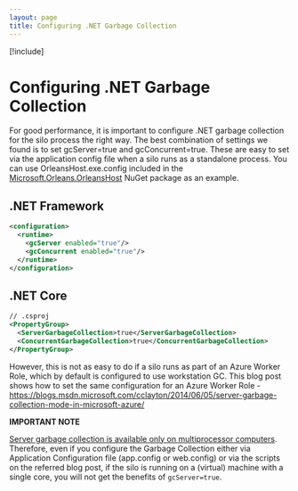 ```yaml
---
layout: page
title: Configuring .NET Garbage Collection
---
```


[!include[](../../../warning-banner.zh.md)]

# Configuring .NET Garbage Collection

For good performance, it is important to configure .NET garbage collection for the silo process the right way. The best combination of settings we found is to set gcServer=true and gcConcurrent=true. These are easy to set via the application config file when a silo runs as a standalone process. You can use OrleansHost.exe.config included in the [Microsoft.Orleans.OrleansHost](https://www.nuget.org/packages/Microsoft.Orleans.OrleansHost/) NuGet package as an example.

## .NET Framework

``` xml
<configuration>
  <runtime>
    <gcServer enabled="true"/>
    <gcConcurrent enabled="true"/>
  </runtime>
</configuration>
```

## .NET Core

```xml
// .csproj
<PropertyGroup>
  <ServerGarbageCollection>true</ServerGarbageCollection>
  <ConcurrentGarbageCollection>true</ConcurrentGarbageCollection>
</PropertyGroup>
```

However, this is not as easy to do if a silo runs as part of an Azure Worker Role, which by default is configured to use workstation GC. This blog post shows how to set the same configuration for an Azure Worker Role -  https://blogs.msdn.microsoft.com/cclayton/2014/06/05/server-garbage-collection-mode-in-microsoft-azure/

**IMPORTANT NOTE**

[Server garbage collection is available only on multiprocessor computers](https://msdn.microsoft.com/en-us/library/system.runtime.gcsettings.isservergc(v=vs.110).aspx). Therefore,
even if you configure the Garbage Collection either via Application Configuration file (app.config or web.config) or via the scripts on the referred blog post, if the silo is running on a (virtual) machine with a single core, you will not get the benefits of `gcServer=true`.

